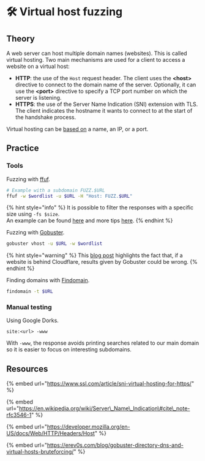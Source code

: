 # 🛠️ Virtual host fuzzing

## Theory

A web server can host multiple domain names \(websites\). This is called virtual hosting. Two main mechanisms are used for a client to access a website on a virtual host:

* **HTTP**: the use of the `Host` request header. The client uses the **&lt;host&gt;** directive to connect to the domain name of the server. Optionally, it can use the **&lt;port&gt;** directive to specify a TCP port number on which the server is listening.
* **HTTPS**: the use of the Server Name Indication \(SNI\) extension with TLS. The client indicates the hostname it wants to connect to at the start of the handshake process.

Virtual hosting can be [based on](https://en.wikipedia.org/wiki/Virtual_hosting#Name-based) a name, an IP, or a port.

## Practice

### Tools

Fuzzing with [ffuf](https://github.com/ffuf/ffuf).

```bash
# Example with a subdomain FUZZ.$URL
ffuf -w $wordlist -u $URL -H "Host: FUZZ.$URL"
```

{% hint style="info" %}
It is possible to filter the responses with a specific size using `-fs $size`.  
An example can be found [here](https://asciinema.org/a/211360) and more tips [here](https://codingo.io/tools/ffuf/bounty/2020/09/17/everything-you-need-to-know-about-ffuf.html).
{% endhint %}

Fuzzing with [Gobuster](https://github.com/OJ/gobuster).

```bash
gobuster vhost -u $URL -w $wordlist
```

{% hint style="warning" %}
This [blog post](https://erev0s.com/blog/gobuster-directory-dns-and-virtual-hosts-bruteforcing/) highlights the fact that, if a website is behind Cloudflare, results given by Gobuster could be wrong. 
{% endhint %}

Finding domains with [Findomain](https://github.com/Findomain/Findomain).

```bash
findomain -t $URL
```

### Manual testing

Using Google Dorks.

```text
site:<url> -www
```

With `-www`, the response avoids printing searches related to our main domain so it is easier to focus on interesting subdomains.

## Resources

{% embed url="https://www.ssl.com/article/sni-virtual-hosting-for-https/" %}

{% embed url="https://en.wikipedia.org/wiki/Server\_Name\_Indication\#cite\_note-rfc3546-1" %}

{% embed url="https://developer.mozilla.org/en-US/docs/Web/HTTP/Headers/Host" %}

{% embed url="https://erev0s.com/blog/gobuster-directory-dns-and-virtual-hosts-bruteforcing/" %}

